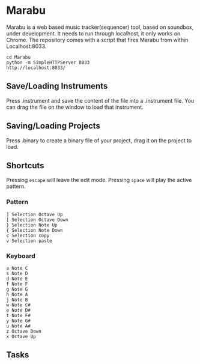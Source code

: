 # Marabu

Marabu is a web based music tracker(sequencer) tool, based on soundbox, under development. It needs to run through localhost, it only works on Chrome. The repository comes with a script that fires Marabu from within Localhost:8033.

```
cd Marabu
python -m SimpleHTTPServer 8033
http://localhost:8033/
```

## Save/Loading Instruments
Press .instrument and save the content of the file into a .instrument file. You can drag the file on the window to load that instrument.

## Saving/Loading Projects
Press .binary to create a binary file of your project, drag it on the project to load.

## Shortcuts
Pressing `escape` will leave the edit mode. Pressing `space` will play the active pattern.

### Pattern
```
] Selection Octave Up
[ Selection Octave Down
} Selection Note Up
{ Selection Note Down
c Selection copy
v Selection paste
```

### Keyboard
```
a Note C
s Note D
d Note E
f Note F
g Note G
h Note A
j Note B
w Note C#
e Note D#
t Note F#
y Note G#
u Note A#
z Octave Down
x Octave Up
```

## Tasks
